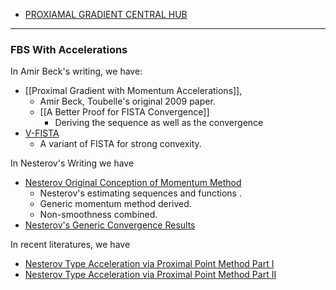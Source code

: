 - [PROXIAMAL GRADIENT CENTRAL HUB](PROXIAMAL%20GRADIENT%20CENTRAL%20HUB.md)

---
### **FBS With Accelerations**

In Amir Beck's writing, we have: 
- [[Proximal Gradient with Momentum Accelerations]],
	- Amir Beck, Toubelle's original 2009 paper. 
	- [[A Better Proof for FISTA Convergence]]
		- Deriving the sequence as well as the convergence 
- [V-FISTA](../../MATH%20602%20Nesterov%20Acceleration/V-FISTA.md)
	- A variant of FISTA for strong convexity. 

In Nesterov's Writing we have
- [Nesterov Original Conception of Momentum Method](../../MATH%20602%20Nesterov%20Acceleration/Nesterov%20Original%20Conception%20of%20Momentum%20Method.md)
	- Nesterov's estimating sequences and functions . 
	- Generic momentum method derived. 
	- Non-smoothness combined. 
- [Nesterov's Generic Convergence Results](Nesterov's%20Generic%20Convergence%20Results.md)

In recent literatures, we have 
- [Nesterov Type Acceleration via Proximal Point Method Part I](../../MATH%20602%20Nesterov%20Acceleration/Nesterov%20Type%20Acceleration%20via%20Proximal%20Point%20Method%20Part%20I.md)
- [Nesterov Type Acceleration via Proximal Point Method Part II](../../MATH%20602%20Nesterov%20Acceleration/Nesterov%20Type%20Acceleration%20via%20Proximal%20Point%20Method%20Part%20II.md)
